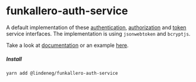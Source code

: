 # funkallero-auth-service

A default implementation of these [authentication](https://github.com/Lindeneg/funkallero/blob/master/packages/funkallero-core/src/service/authentication-service.ts), [authorization](https://github.com/Lindeneg/funkallero/blob/master/packages/funkallero-core/src/service/authorization-service.ts) and [token](https://github.com/Lindeneg/funkallero/blob/master/packages/funkallero-core/src/service/token-service.ts) service interfaces. The implementation is using `jsonwebtoken` and `bcryptjs`.

Take a look at [documentation](https://lindeneg.github.io/funkallero/) or an example [here](https://github.com/Lindeneg/funkallero/tree/master/example).

##### Install

`yarn add @lindeneg/funkallero-auth-service`
